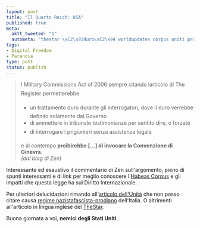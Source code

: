 ```yaml
--- 
layout: post
title: "Il Quarto Reich: USA"
published: true
meta: 
  aktt_tweeted: "1"
  autometa: "thestar \xC2\x93duro\xC2\x94 worldupdates corpus uniti proibirebbe invocare contempo"
tags: 
- Digital Freedom
- Paranoia
type: post
status: publish
---
```

> l Military Commissions Act of 2006 sempre citando larticolo di The Register permetterebbe  
>
>    * un trattamento duro durante gli interrogatori, dove il duro verrebbe definito solamente dal Governo  
>    * di ammettere in tribunale testimonianze per sentito dire, o forzate  
>    * di interrogare i prigionieri senza assistenza legale  
>
> e al contempo **proibirebbe [...] di invocare la Convenzione di Ginevra**.  
> *(dal blog di Zen)*
  
Interessante ed esaustivo il commentario di Zen sull'argomento, pieno di spunti interessanti e di link per meglio conoscere l'[Habeas Corpus](http://it.wikipedia.org/wiki/Habeas_corpus) e gli impatti che questa legge ha sul Diritto Internazionale.  
  
Per ulteriori delucidazioni rimando all'[articolo dell'Unità](http://www.unita.it/view.asp?IDcontent=60372) che non posso citare causa [regime nazistafascista-prodiano](http://www.lastknight.com/2006/10/16/censura-13-quando-gli-ignoranti-siedono-in-cassazione-e-in-governo/) dell'Italia. O altrimenti all'articolo in lingua inglese del [TheStar](http://thestar.com.my/news/story.asp?file=/2006/10/17/worldupdates/2006-10-17T105552Z_01_NOOTR_RTRJONC_0_-272555-1&sec=Worldupdates).  

Buona giornata a voi, **nemici degli Stati Uniti**... 
